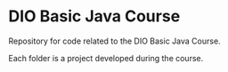 # DIO Basic Java Course

Repository for code related to the DIO Basic Java Course.

Each folder is a project developed during the course.